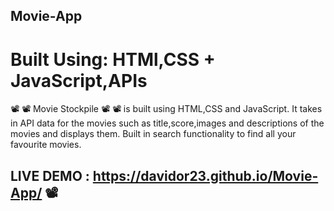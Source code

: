 ## Movie-App
# Built Using: HTMl,CSS + JavaScript,APIs

:film_projector: :film_projector: Movie Stockpile :film_projector: :film_projector:  is built using HTML,CSS and JavaScript. It takes in API data for the movies such as title,score,images and descriptions of the movies and displays them. Built in search functionality to find all your favourite movies. 

##  LIVE DEMO : https://davidor23.github.io/Movie-App/ :film_projector: 
